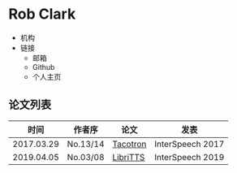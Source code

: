 # Rob Clark

- 机构
- 链接
  - 邮箱
  - Github
  - 个人主页

## 论文列表

| 时间 | 作者序 | 论文 | 发表 |
|:-:|:-:|---|---|
| 2017.03.29 | No.13/14 | [Tacotron](../Models/TTS2_Acoustic/2017.03.29_Tacotron.md) | InterSpeech 2017 |
| 2019.04.05 | No.03/08 | [LibriTTS](../Datasets/2019.04.05_LibriTTS.md) | InterSpeech 2019 |